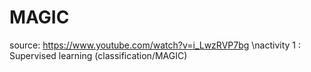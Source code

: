 # MAGIC
source: https://www.youtube.com/watch?v=i_LwzRVP7bg 
\nactivity 1 : Supervised learning (classification/MAGIC)
